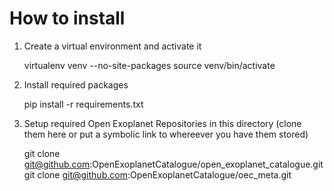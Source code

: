 How to install
==============

1. Create a virtual environment and activate it

    virtualenv venv --no-site-packages
    source venv/bin/activate

2. Install required packages

   pip install -r requirements.txt 

3. Setup required Open Exoplanet Repositories in this directory (clone them here or put a symbolic link to whereever you have them stored)

   git clone git@github.com:OpenExoplanetCatalogue/open_exoplanet_catalogue.git
   git clone git@github.com:OpenExoplanetCatalogue/oec_meta.git
